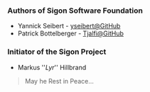 ### Authors of Sigon Software Foundation

* Yannick Seibert - [yseibert@GitHub](http://www.github.com/yseibert)
* Patrick Bottelberger - [Tjalfi@GitHub](http://www.github.com/Tjalfi)

### Initiator of the Sigon Project

* Markus ''*Lyr*'' Hillbrand
> May he Rest in Peace...
